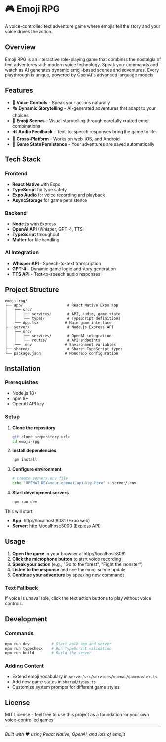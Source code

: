 # 🎮 Emoji RPG

A voice-controlled text adventure game where emojis tell the story and your voice drives the action.

## Overview

Emoji RPG is an interactive role-playing game that combines the nostalgia of text adventures with modern voice technology. Speak your commands and watch as AI generates dynamic emoji-based scenes and adventures. Every playthrough is unique, powered by OpenAI's advanced language models.

## Features

- 🎤 **Voice Controls** - Speak your actions naturally
- 🎭 **Dynamic Storytelling** - AI-generated adventures that adapt to your choices
- 🎨 **Emoji Scenes** - Visual storytelling through carefully crafted emoji combinations
- 🔊 **Audio Feedback** - Text-to-speech responses bring the game to life
- 📱 **Cross-Platform** - Works on web, iOS, and Android
- 💾 **Game State Persistence** - Your adventures are saved automatically

## Tech Stack

### Frontend
- **React Native** with Expo
- **TypeScript** for type safety
- **Expo Audio** for voice recording and playback
- **AsyncStorage** for game persistence

### Backend
- **Node.js** with Express
- **OpenAI API** (Whisper, GPT-4, TTS)
- **TypeScript** throughout
- **Multer** for file handling

### AI Integration
- **Whisper API** - Speech-to-text transcription
- **GPT-4** - Dynamic game logic and story generation
- **TTS API** - Text-to-speech audio responses

## Project Structure

```
emoji-rpg/
├── app/                    # React Native Expo app
│   ├── src/
│   │   ├── services/       # API, audio, game state
│   │   └── types/          # TypeScript definitions
│   └── App.tsx            # Main game interface
├── server/                 # Node.js Express API
│   ├── src/
│   │   ├── services/       # OpenAI integration
│   │   └── routes/         # API endpoints
│   └── .env               # Environment variables
├── shared/                 # Shared TypeScript types
└── package.json           # Monorepo configuration
```

## Installation

### Prerequisites
- Node.js 18+ 
- npm 8+
- OpenAI API key

### Setup

1. **Clone the repository**
   ```bash
   git clone <repository-url>
   cd emoji-rpg
   ```

2. **Install dependencies**
   ```bash
   npm install
   ```

3. **Configure environment**
   ```bash
   # Create server/.env file
   echo "OPENAI_KEY=your-openai-api-key-here" > server/.env
   ```

4. **Start development servers**
   ```bash
   npm run dev
   ```

This will start:
- **App**: http://localhost:8081 (Expo web)
- **Server**: http://localhost:3000 (Express API)

## Usage

1. **Open the game** in your browser at http://localhost:8081
2. **Click the microphone button** to start voice recording
3. **Speak your action** (e.g., "Go to the forest", "Fight the monster")
4. **Listen to the response** and see the emoji scene update
5. **Continue your adventure** by speaking new commands

### Text Fallback
If voice is unavailable, click the text action buttons to play without voice controls.

## Development

### Commands
```bash
npm run dev          # Start both app and server
npm run typecheck    # Run TypeScript validation
npm run build        # Build the server
```

### Adding Content
- Extend emoji vocabulary in `server/src/services/openai/gamemaster.ts`
- Add new game states in `shared/types.ts`
- Customize system prompts for different game styles

## License

MIT License - feel free to use this project as a foundation for your own voice-controlled games.

---

*Built with ❤️ using React Native, OpenAI, and lots of emojis*